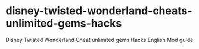 # disney-twisted-wonderland-cheats-unlimited-gems-hacks
Disney Twisted Wonderland Cheat unlimited gems Hacks English Mod guide
